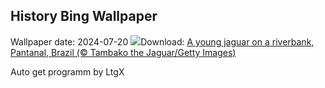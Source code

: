 ## History Bing Wallpaper
Wallpaper date: 2024-07-20
![](https://www.bing.com/th?id=OHR.YoungJaguar_EN-CA9065680800_UHD.jpg&w=1000)Download: [A young jaguar on a riverbank, Pantanal, Brazil (© Tambako the Jaguar/Getty Images)](https://www.bing.com/th?id=OHR.YoungJaguar_EN-CA9065680800_UHD.jpg)

Auto get programm by LtgX
